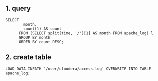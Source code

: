 ## 1. query
```shell
SELECT
        month,
        count(1) AS count
      FROM (SELECT split(time, '/')[1] AS month FROM apache_log) l
      GROUP BY month
      ORDER BY count DESC;

 ```

## 2. create table
```shell
LOAD DATA INPATH '/user/cloudera/access.log' OVERWRITE INTO TABLE apache_log;
```